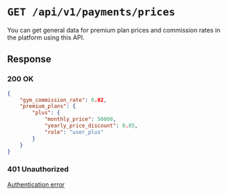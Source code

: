 # `GET /api/v1/payments/prices`
You can get general data for premium plan prices and commission rates in the platform using this API.


## Response

### 200 OK

```json
{
    "gym_commission_rate": 0.02,
    "premium_plans": {
        "plus": {
            "monthly_price": 50000,
            "yearly_price_discount": 0.85,
            "role": "user_plus"
        }
    }
}
```

### 401 Unauthorized
[Authentication error](../_globals/authentication-errors.md)
